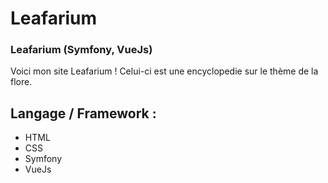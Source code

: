 # Leafarium
### Leafarium (Symfony, VueJs)

Voici mon site Leafarium ! Celui-ci est une encyclopedie sur le thème de la flore.


## Langage / Framework :

  - HTML
  - CSS
  - Symfony
  - VueJs
